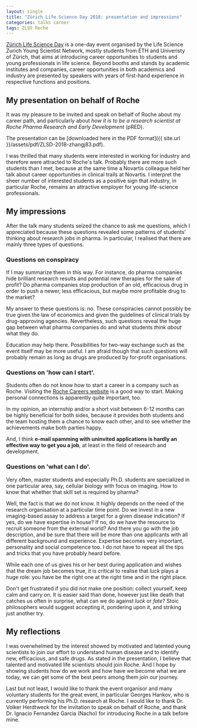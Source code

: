 ```yaml
---
layout: single
title: "Zürich Life Science Day 2018: presentation and impressions"
categories: talks career
tags: ZLSD Roche
---
```


[Zürich Life Science Day](http://www.lifescience-youngscientists.uzh.ch/en.html) is a one-day event organised by the Life Science Zurich Young Scientist Network, mostly students from ETH and Univeristy of Zürich, that aims at introducing career opportunities to students and young professionals in life science. Beyond booths and stands by academic institutes and companies, career opportunities in both academics and industry are presented by speakers with years of first-hand experience in respective functions and positions. 

## My presentation on behalf of Roche

It was my pleasure to be invited and speak on behalf of Roche about my career path, and particularly about *how it is to be a research scientist at Roche Pharma Research and Early Development* (pRED).

The presentation can be [downloaded here in the PDF format]({{ site.url }}/assets/pdf/ZLSD-2018-zhangj83.pdf).


I was thrilled that many students were interested in working for industry and therefore were attracted to Roche's talk. Probably there are more such students than I met, because at the same time a Novartis colleague held her talk about career opportunities in clinical trails at Novartis. I interpret the sheer number of interested students as a positive sign that industry, in particular Roche, remains an attractive employer for young life-science professionals.

## My impressions

After the talk many students seized the chance to ask me questions, which I appreciated because these questions revealed some patterns of students' thinking about research jobs in pharma. In particular, I realised that there are mainly three types of questions.


### Questions on conspiracy

If I may summarize them in this way. For instance, do pharma companies hide brilliant research results and potential new therapies for the sake of profit? Do pharma companies stop production of an old, efficacious drug in order to push a newer, less efficacious, but maybe more profitable drug to the market? 

My answer to these questions is: no. These conspiracies cannot possibly be true given the law of economics and given the guidelines of clinical trials by drug-approving agencies. Nevertheless, such questions reveal the huge gap between what pharma companies do and what students *think about* what they do.

Education may help there. Possibilities for two-way exchange such as the event itself may be more useful. I am afraid though that such questions will probably remain as long as drugs are produced by for-profit organisations.

### Questions on 'how can I start'. 

Students often do not know how to start a career in a company such as Roche. Visiting the [Roche Careers website](https://www.roche.com/careers.htm) is a good way to start. Making personal connections is apparently quite important, too. 

In my opinion, an internship and/or a short visit between 6-12 months can be highly beneficial for both sides, because it provides both students and the team hosting them a chance to know each other, and to see whether the achievements make both parties happy.

And, I think **e-mail spamming with uninvited applications is hardly an effective way to get you a job**, at least in the field of research and development.

### Questions on 'what can I do'. 

Very often, master students and especially Ph.D. students are specialized in one particular area, say, cellular biology with focus on imaging. How to know that whether that skill set is required by pharma?

Well, the fact is that we do not know. It highly depends on the need of the research organisation at a particular time point. Do we invest in a new imaging-based assay to address a target for a given disease indication? If yes, do we have expertise in house? If no, do we have the resource to recruit someone from the external world? And there you go with the job description, and be sure that there will be more than one applicants with all different background and experience. Expertise becomes very important, personality and social competence too. I do not have to repeat all the tips and tricks that you have probably heard before. 

While each one of us gives his or her best during application and wishes that the dream job becomes true, it is critical to realise that *luck* plays a huge role: you have be the right one at the right time and in the right place. 

Don't get frustrated if you did not make one position: collect yourself, keep calm and carry on. It is easier said than done, however just like death that catches us often in surprise, what can we do against *luck* or *fate*? Stoic philosophers would suggest accepting it, pondering upon it, and striking just another try.

## My reflections

I was overwhelmed by the interest showed by motivated and latented young scientists to join our effort to understand human disease and to identify new, efficacious, and safe drugs. As stated in the presentation, I believe that talented and motivated life scientists should join Roche. And I hope by showing students how do we work and how have we become what we are today, we can get some of the best peers among them join our journey.

Last but not least, I would like to thank the event organisor and many voluntary students for the great event, in particular Georges Hankov, who is currently performing his Ph.D. research at Roche. I would like to thank Dr. Volker Herdtweck for the invitation to speak on behalf of Roche, and thank Dr. Ignacio Fernandez Garcia (Nacho) for introducing Roche in a talk before mine.
